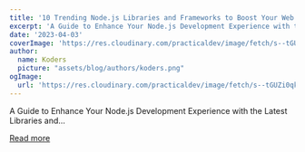 ```yaml
---
title: '10 Trending Node.js Libraries and Frameworks to Boost Your Web Development'
excerpt: 'A Guide to Enhance Your Node.js Development Experience with the Latest Libraries and...'
date: '2023-04-03'
coverImage: 'https://res.cloudinary.com/practicaldev/image/fetch/s--tGUZi0qk--/c_imagga_scale,f_auto,fl_progressive,h_420,q_auto,w_1000/https://dev-to-uploads.s3.amazonaws.com/uploads/articles/nhc8sc48qh04yxjz5q1h.png'
author:
  name: Koders
  picture: "assets/blog/authors/koders.png"
ogImage:
  url: 'https://res.cloudinary.com/practicaldev/image/fetch/s--tGUZi0qk--/c_imagga_scale,f_auto,fl_progressive,h_420,q_auto,w_1000/https://dev-to-uploads.s3.amazonaws.com/uploads/articles/nhc8sc48qh04yxjz5q1h.png'
---
```


A Guide to Enhance Your Node.js Development Experience with the Latest Libraries and...

[Read more](https://dev.to/rahulladumor/10-trending-nodejs-libraries-and-frameworks-to-boost-your-web-development-3aa5)
